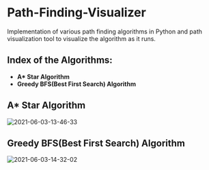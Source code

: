 # Path-Finding-Visualizer
Implementation of various path finding algorithms in Python and path visualization tool to visualize the algorithm as it runs.


## Index of the Algorithms:

* **A\* Star Algorithm**
* **Greedy BFS(Best First Search) Algorithm**



## A* Star Algorithm
![2021-06-03-13-46-33](https://user-images.githubusercontent.com/53933590/120613311-bf052280-c473-11eb-9ad5-ebe276b05fac.gif)

## Greedy BFS(Best First Search) Algorithm
![2021-06-03-14-32-02](https://user-images.githubusercontent.com/53933590/120618387-a814ff00-c478-11eb-8c0f-26aa73285b2b.gif)

